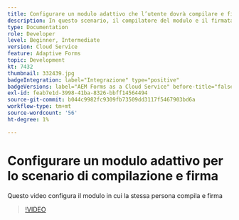 ```yaml
---
title: Configurare un modulo adattivo che l’utente dovrà compilare e firmare
description: In questo scenario, il compilatore del modulo e il firmatario sono la stessa persona.
type: Documentation
role: Developer
level: Beginner, Intermediate
version: Cloud Service
feature: Adaptive Forms
topic: Development
kt: 7432
thumbnail: 332439.jpg
badgeIntegration: label="Integrazione" type="positive"
badgeVersions: label="AEM Forms as a Cloud Service" before-title="false"
exl-id: feab7e1d-3998-41ba-8326-bbff14564494
source-git-commit: b044c9982fc9309fb73509dd3117f5467903bd6a
workflow-type: tm+mt
source-wordcount: '56'
ht-degree: 1%

---
```


# Configurare un modulo adattivo per lo scenario di compilazione e firma


Questo video configura il modulo in cui la stessa persona compila e firma

>[!VIDEO](https://video.tv.adobe.com/v/332439?quality=12&learn=on)
